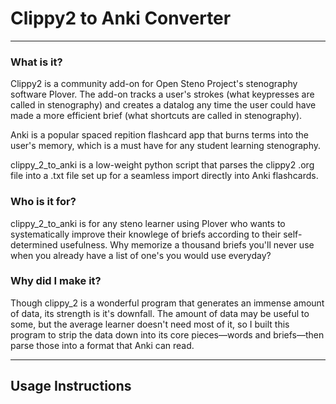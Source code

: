 # Clippy2 to Anki Converter
---
### What is it?
Clippy2 is a community add-on for Open Steno Project's stenography software Plover. The add-on tracks a user's strokes (what keypresses are called in stenography) and creates a datalog any time the user could have made a more efficient brief (what shortcuts are called in stenography).

Anki is a popular spaced repition flashcard app that burns terms into the user's memory, which is a must have for any student learning stenography.

clippy_2_to_anki is a low-weight python script that parses the clippy2 .org file into a .txt file set up for a seamless import directly into Anki flashcards.

### Who is it for?
clippy_2_to_anki is for any steno learner using Plover who wants to systematically improve their knowlege of briefs according to their self-determined usefulness. Why memorize a thousand briefs you'll never use when you already have a list of one's you would use everyday?

### Why did I make it?
Though clippy_2 is a wonderful program that generates an immense amount of data, its strength is it's downfall. The amount of data may be useful to some, but the average learner doesn't need most of it, so I built this program to strip the data down into its core pieces—words and briefs—then parse those into a format that Anki can read.

---
## Usage Instructions
